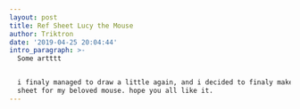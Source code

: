 ```yaml
---
layout: post
title: Ref Sheet Lucy the Mouse
author: Triktron
date: '2019-04-25 20:04:44'
intro_paragraph: >-
  Some artttt


  i finaly managed to draw a little again, and i decided to finaly make the ref
  sheet for my beloved mouse. hope you all like it.
---
```


